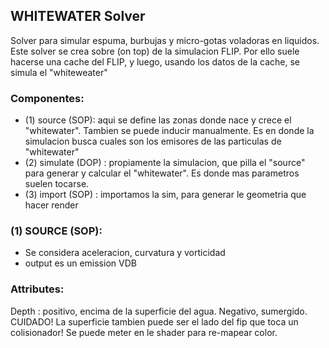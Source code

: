 ## WHITEWATER Solver  

Solver para simular espuma, burbujas y micro-gotas voladoras en liquidos.
Este solver se crea sobre (on top) de la simulacion FLIP. Por ello suele hacerse una cache del FLIP, y luego, usando los datos de la cache, se simula el "whiteweater"

### Componentes:   

- (1) source (SOP): aqui se define las zonas donde nace y crece el "whitewater". Tambien se puede inducir manualmente.  Es en donde la simulacion busca cuales son los emisores de las particulas de "whitewater" 
- (2) simulate (DOP) : propiamente la simulacion, que pilla el "source" para generar y calcular el "whitewater". Es donde mas parametros suelen tocarse.
- (3) import (SOP) : importamos la sim, para generar le geometria que hacer render   

### (1) SOURCE (SOP):   

- Se considera aceleracion, curvatura y vorticidad
- output es un emission VDB

### Attributes:   

Depth : positivo, encima de la superficie del agua. Negativo, sumergido. CUIDADO! La superficie tambien puede ser el lado del fip que toca un colisionador! Se puede meter en le shader para re-mapear color.
